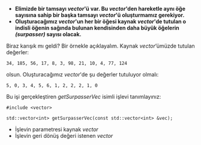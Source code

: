+ **Elimizde bir tamsayı _vector_'ü var. Bu _vector_'den hareketle aynı öğe sayısına sahip bir başka tamsayı _vector_'ü oluşturmamız gerekiyor.**
+ **Oluşturacağımız _vector_'un her bir öğesi kaynak _vector_'de tutulan o indisli öğenin sağında bulunan kendisinden daha büyük öğelerin _(surpasser)_ sayısı olacak.**

Biraz karışık mı geldi? Bir örnekle açıklayalım. Kaynak _vector_’ümüzde tutulan değerler:

```
34, 185, 56, 17, 8, 3, 98, 21, 10, 4, 77, 124
```

olsun. Oluşturacağımız _vector_'de şu değerler tutuluyor olmalı:

```
5, 0, 3, 4, 5, 6, 1, 2, 2, 2, 1, 0
```

Bu işi gerçekleştiren _getSurpasserVec_ isimli işlevi tanımlayınız:

```
#include <vector>
 
std::vector<int> getSurpasserVec(const std::vector<int> &vec);
```

+ İşlevin parametresi kaynak _vector_
+ İşlevin geri dönüş değeri istenen _vector_
